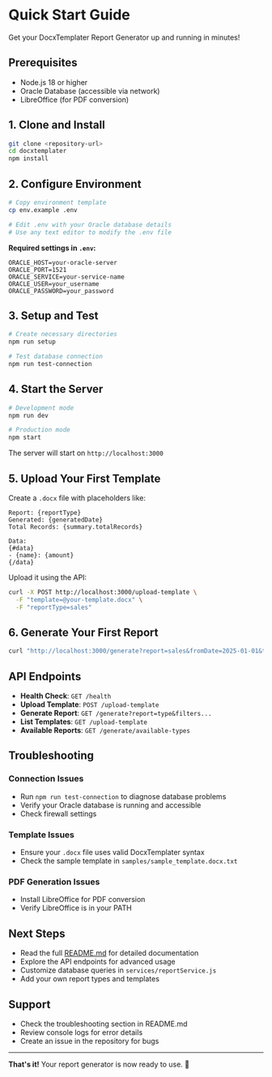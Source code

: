 # Quick Start Guide

Get your DocxTemplater Report Generator up and running in minutes!

## Prerequisites

- Node.js 18 or higher
- Oracle Database (accessible via network)
- LibreOffice (for PDF conversion)

## 1. Clone and Install

```bash
git clone <repository-url>
cd docxtemplater
npm install
```

## 2. Configure Environment

```bash
# Copy environment template
cp env.example .env

# Edit .env with your Oracle database details
# Use any text editor to modify the .env file
```

**Required settings in `.env`:**
```env
ORACLE_HOST=your-oracle-server
ORACLE_PORT=1521
ORACLE_SERVICE=your-service-name
ORACLE_USER=your_username
ORACLE_PASSWORD=your_password
```

## 3. Setup and Test

```bash
# Create necessary directories
npm run setup

# Test database connection
npm run test-connection
```

## 4. Start the Server

```bash
# Development mode
npm run dev

# Production mode
npm start
```

The server will start on `http://localhost:3000`

## 5. Upload Your First Template

Create a `.docx` file with placeholders like:
```
Report: {reportType}
Generated: {generatedDate}
Total Records: {summary.totalRecords}

Data:
{#data}
- {name}: {amount}
{/data}
```

Upload it using the API:
```bash
curl -X POST http://localhost:3000/upload-template \
  -F "template=@your-template.docx" \
  -F "reportType=sales"
```

## 6. Generate Your First Report

```bash
curl "http://localhost:3000/generate?report=sales&fromDate=2025-01-01&toDate=2025-01-31"
```

## API Endpoints

- **Health Check**: `GET /health`
- **Upload Template**: `POST /upload-template`
- **Generate Report**: `GET /generate?report=type&filters...`
- **List Templates**: `GET /upload-template`
- **Available Reports**: `GET /generate/available-types`

## Troubleshooting

### Connection Issues
- Run `npm run test-connection` to diagnose database problems
- Verify your Oracle database is running and accessible
- Check firewall settings

### Template Issues
- Ensure your `.docx` file uses valid DocxTemplater syntax
- Check the sample template in `samples/sample_template.docx.txt`

### PDF Generation Issues
- Install LibreOffice for PDF conversion
- Verify LibreOffice is in your PATH

## Next Steps

- Read the full [README.md](README.md) for detailed documentation
- Explore the API endpoints for advanced usage
- Customize database queries in `services/reportService.js`
- Add your own report types and templates

## Support

- Check the troubleshooting section in README.md
- Review console logs for error details
- Create an issue in the repository for bugs

---

**That's it!** Your report generator is now ready to use. 🎉 